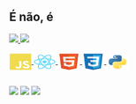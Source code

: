 ## É não, é
<div>
  <a href="https://github.com/guirmsilva">
  <img height="130em" src="https://github-readme-stats.vercel.app/api?username=guirmsilva&show_icons=true&theme=dark&include_all_commits=true&count_private=true"/>
  <img height="130em" src="https://github-readme-stats.vercel.app/api/top-langs/?username=guirmsilva&layout=compact&langs_count=7&theme=dark"/>
</div>

<div style="display: inline_block"><br>
  <img align="center" alt="GuiJS" height="30" width="40" src="https://raw.githubusercontent.com/devicons/devicon/master/icons/javascript/javascript-plain.svg">
  <img align="center" alt="GuiReact" height="30" width="40" src="https://raw.githubusercontent.com/devicons/devicon/master/icons/react/react-original.svg">
  <img align="center" alt="GuiHTML" height="30" width="40" src="https://raw.githubusercontent.com/devicons/devicon/master/icons/html5/html5-original.svg">
  <img align="center" alt="GuiCSS" height="30" width="40" src="https://raw.githubusercontent.com/devicons/devicon/master/icons/css3/css3-original.svg">
  <img align="center" alt="GuiPython" height="30" width="40" src="https://raw.githubusercontent.com/devicons/devicon/master/icons/python/python-original.svg">
</div>
  
  ##
  
<div>
  <a href="#" target="_blank"><img src="https://img.shields.io/badge/Gmail-D14836?style=for-the-badge&logo=gmail&logoColor=white" target="_blank"></a>
  <a href="#" target="_blank"><img src="https://img.shields.io/badge/Instagram-E4405F?style=for-the-badge&logo=instagram&logoColor=white" target="_blank"></a>
  <a href="#" target="_blank"><img src="https://img.shields.io/badge/Telegram-2CA5E0?style=for-the-badge&logo=telegram&logoColor=white" target="_blank"></a>
</div>
